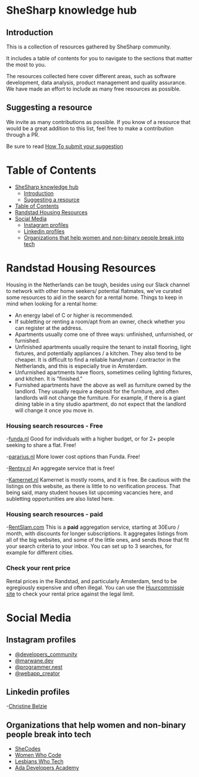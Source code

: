 # SheSharp knowledge hub

## Introduction

This is a collection of resources gathered by SheSharp community.

It includes a table of contents for you to navigate to the sections that matter the most to you.

The resources collected here cover different areas, such as software development, data analysis, product management and quality assurance.
We have made an effort to include as many free resources as possible.

## Suggesting a resource

We invite as many contributions as possible. If you know of a resource that would be a great addition to this list, feel free to make a contribution through a PR.

Be sure to read [How To submit your suggestion](./how-to/submit-your-suggestion.md)

# Table of Contents

- [SheSharp knowledge hub](#shesharp-knowledge-hub)
  - [Introduction](#introduction)
  - [Suggesting a resource](#suggesting-a-resource)
- [Table of Contents](#table-of-contents)
- [Randstad Housing Resources](#randstad-housing-resources)
- [Social Media](#social-media)
  - [Instagram profiles](#instagram-profiles)
  - [Linkedin profiles](#linkedin-profiles)
  - [Organizations that help women and non-binary people break into tech](#organizations-that-help-women-and-non-binary-people-break-into-tech)

# Randstad Housing Resources
  Housing in the Netherlands can be tough, besides using our Slack channel to network with other home seekers/ potential flatmates, we've curated some resources to aid in the search for a rental home. Things to keep in mind when looking for a rental home:
  - An energy label of C or higher is recommended.
  - If subletting or renting a room/apt from an owner, check whether you can register at the address.
  - Apartments usually come one of three ways: unfinished, unfurnished, or furnished.
  - Unfinished apartments usually require the tenant to install flooring, light fixtures, and potentially appliances / a kitchen. They also tend to be cheaper. It is difficult to find a reliable handyman / contractor in the Netherlands, and this is especially true in Amsterdam.
  - Unfurnished apartments have floors, sometimes ceiling lighting fixtures, and kitchen. It is "finished."
  - Furnished apartments have the above as well as furniture owned by the landlord. They usually require a deposit for the furniture, and often landlords will not change the furniture. For example, if there is a giant dining table in a tiny studio apartment, do not expect that the landlord will change it once you move in.

  ### Housing search resources - Free
  -[funda.nl](https://www.funda.nl)
  Good for individuals with a higher budget, or for 2+ people seeking to share a flat. Free!
  
  -[pararius.nl](https://www.pararius.nl)
  More lower cost options than Funda. Free!

  -[Rentsy.nl](https://rentsy.nl/huurwoningen) An aggregate service that is free!

-[Kamernet.nl](https://kamernet.nl/en)
Kamernet is mostly rooms, and it is free. Be cautious with the listings on this website, as there is little to no verification process. That being said, many student houses list upcoming vacancies here, and subletting opportunities are also listed here.

### Housing search resources - paid

  -[RentSlam.com](https://rentslam.com/)
This is a **paid** aggregation service, starting at 30Euro / month, with discounts for longer subscriptions. It aggregates listings from all of the big websites, and some of the little ones, and sends those that fit your search criteria to your inbox. You can set up to 3 searches, for example for different cities.

### Check your rent price
Rental prices in the Randstad, and particularly Amsterdam, tend to be egregiously expensive and often illegal. You can use the [Huurcommissie site](https://checkjeprijs.huurcommissie.nl/en/onderwerpen/huurprijs-en-punten/nieuwe-huurprijscheck/rent-check-independent-living-space) to check your rental price against the legal limit.
# Social Media

## Instagram profiles

- [@developers_community](https://www.instagram.com/developers_community_._/)
- [@marwane.dev](https://www.instagram.com/marwane.dev/)
- [@programmer.nest](https://www.instagram.com/programmer.nest/)
- [@webapp_creator](https://www.instagram.com/webapp_creator/)

## Linkedin profiles 
-[Christine Belzie](https://www.linkedin.com/in/christinebelzie)

## Organizations that help women and non-binary people break into tech

- [SheCodes](https://www.shecodes.io)
- [Women Who Code](https://womenwhocode.com)
- [Lesbians Who Tech](https://lesbianswhotech.org)
- [Ada Developers Academy](https://adadevelopersacademy.org)
  
  
